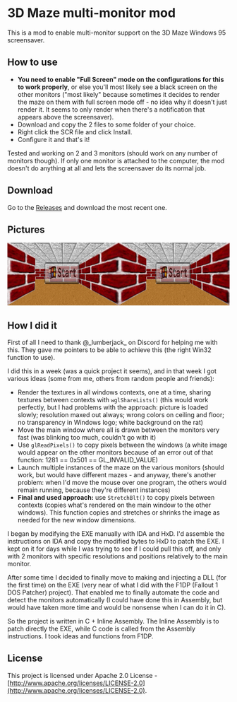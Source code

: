 
# 3D Maze multi-monitor mod
This is a mod to enable multi-monitor support on the 3D Maze Windows 95 screensaver.

## How to use
- **You need to enable "Full Screen" mode on the configurations for this to work properly**, or else you'll most likely see a black screen on the other monitors ("most likely" because sometimes it decides to render the maze on them with full screen mode off - no idea why it doesn't just render it. It seems to only render when there's a notification that appears above the screensaver).
- Download and copy the 2 files to some folder of your choice.
- Right click the SCR file and click Install.
- Configure it and that's it!

Tested and working on 2 and 3 monitors (should work on any number of monitors though). If only one monitor is attached to the computer, the mod doesn't do anything at all and lets the screensaver do its normal job.

## Download
Go to the [Releases](https://github.com/Edw590/3DMazeMod/releases) and download the most recent one.

## Pictures
<img src="Pictures/Dual-monitor 3D Maze.png">

## How I did it
First of all I need to thank @\_lumberjack\_ on Discord for helping me with this. They gave me pointers to be able to achieve this (the right Win32 function to use).

I did this in a week (was a quick project it seems), and in that week I got various ideas (some from me, others from random people and friends):
- Render the textures in all windows contexts, one at a time, sharing textures between contexts with `wglShareLists()` (this would work perfectly, but I had problems with the approach: picture is loaded slowly; resolution maxed out always; wrong colors on ceiling and floor; no transparency in Windows logo; white background on the rat)
- Move the main window where all is drawn between the monitors very fast (was blinking too much, couldn't go with it)
- Use `glReadPixels()` to copy pixels between the windows (a white image would appear on the other monitors because of an error out of that function: 1281 == 0x501 == GL_INVALID_VALUE)
- Launch multiple instances of the maze on the various monitors (should work, but would have different mazes - and anyway, there's another problem: when I'd move the mouse over one program, the others would remain running, because they're different instances)
- **Final and used approach:** use `StretchBlt()` to copy pixels between contexts (copies what's rendered on the main window to the other windows). This function copies and stretches or shrinks the image as needed for the new window dimensions.

I began by modifying the EXE manually with IDA and HxD. I'd assemble the instructions on IDA and copy the modified bytes to HxD to patch the EXE. I kept on it for days while I was trying to see if I could pull this off, and only with 2 monitors with specific resolutions and positions relatively to the main monitor.

After some time I decided to finally move to making and injecting a DLL (for the first time) on the EXE (very near of what I did with the F1DP (Fallout 1 DOS Patcher) project). That enabled me to finally automate the code and detect the monitors automatically (I could have done this in Assembly, but would have taken more time and would be nonsense when I can do it in C).

So the project is written in C + Inline Assembly. The Inline Assembly is to patch directly the EXE, while C code is called from the Assembly instructions. I took ideas and functions from F1DP.

## License
This project is licensed under Apache 2.0 License -  [http://www.apache.org/licenses/LICENSE-2.0](http://www.apache.org/licenses/LICENSE-2.0).
